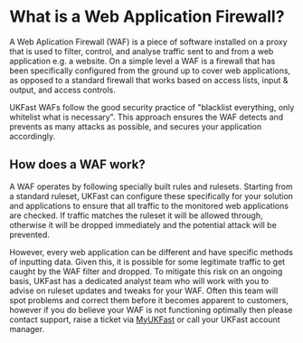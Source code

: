 # What is a Web Application Firewall?

A Web Aplication Firewall (WAF) is a piece of software installed on a proxy that is used to filter, control, and analyse traffic sent to and from a web application e.g. a website.
On a simple level a WAF is a firewall that has been specifically configured from the ground up to cover web applications, as opposed to a standard firewall that works based on access lists, input & output, and access controls. 

UKFast WAFs follow the good security practice of "blacklist everything, only whitelist what is necessary". This approach ensures the WAF detects and prevents as many attacks as possible, and secures your application accordingly.

## How does a WAF work?

A WAF operates by following specially built rules and rulesets. Starting from a standard ruleset, UKFast can configure these specifically for your solution and applications to ensure that all traffic to the monitored web applications are checked.  If traffic matches the ruleset it will be allowed through, otherwise it will be dropped immediately and the potential attack will be prevented. 

However, every web application can be different and have specific methods of inputting data. Given this, it is possible for some legitimate traffic to get caught by the WAF filter and dropped.  To mitigate this risk on an ongoing basis, UKFast has a dedicated analyst team who will work with you to advise on ruleset updates and tweaks for your WAF.  Often this team will spot problems and correct them before it becomes apparent to customers, however if you do believe your WAF is not functioning optimally then please contact support, raise a ticket via [MyUKFast](https://my.ukfast.co.uk) or call your UKFast account manager.
